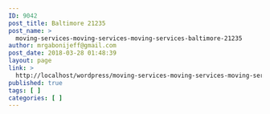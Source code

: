 ```yaml
---
ID: 9042
post_title: Baltimore 21235
post_name: >
  moving-services-moving-services-moving-services-baltimore-21235
author: mrgabonijeff@gmail.com
post_date: 2018-03-28 01:48:39
layout: page
link: >
  http://localhost/wordpress/moving-services-moving-services-moving-services-baltimore-21235/
published: true
tags: [ ]
categories: [ ]
---
```

